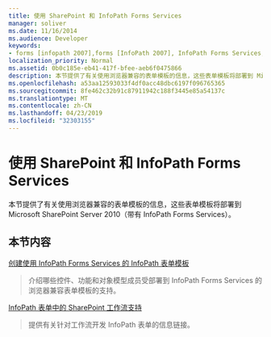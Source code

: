 ```yaml
---
title: 使用 SharePoint 和 InfoPath Forms Services
manager: soliver
ms.date: 11/16/2014
ms.audience: Developer
keywords:
- forms [infopath 2007],forms [InfoPath 2007], InfoPath Forms Services,InfoPath 2007, InfoPath Forms Services,InfoPath Forms Services
localization_priority: Normal
ms.assetid: 0b0c185e-eb41-417f-bfee-aeb6f0475866
description: 本节提供了有关使用浏览器兼容的表单模板的信息，这些表单模板将部署到 Microsoft SharePoint Server 2010（带有 InfoPath Forms Services）。
ms.openlocfilehash: a53aa12593033f4df0acc48dbc6197f096765365
ms.sourcegitcommit: 8fe462c32b91c87911942c188f3445e85a54137c
ms.translationtype: MT
ms.contentlocale: zh-CN
ms.lasthandoff: 04/23/2019
ms.locfileid: "32303155"
---
```

# <a name="working-with-sharepoint-and-infopath-forms-services"></a>使用 SharePoint 和 InfoPath Forms Services

本节提供了有关使用浏览器兼容的表单模板的信息，这些表单模板将部署到 Microsoft SharePoint Server 2010（带有 InfoPath Forms Services）。
  
## <a name="in-this-section"></a>本节内容

[创建使用 InfoPath Forms Services 的 InfoPath 表单模板](creating-infopath-form-templates-that-work-with-infopath-forms-services.md)
  
> 介绍哪些控件、功能和对象模型成员受部署到 InfoPath Forms Services 的浏览器兼容表单模板的支持。
    
[InfoPath 表单中的 SharePoint 工作流支持](sharepoint-workflow-support-in-infopath-forms.md)
  
> 提供有关针对工作流开发 InfoPath 表单的信息链接。
    

